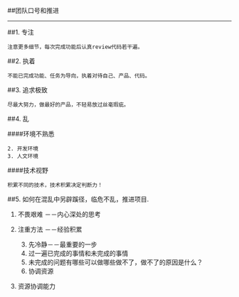 ##团队口号和推进

----

##1. 专注

	注意更多细节，每次完成功能后认真review代码若干遍。


##2. 执着

	不能已完成功能、任务为导向，执着对待自己、产品、代码。

##3. 追求极致

	尽最大努力，做最好的产品，不轻易放过丝毫瑕疵。

##4. 乱
	
####环境不熟悉
 
	2. 开发环境
	3. 人文环境    


####技术视野
	
	积累不同的技术，技术积累决定判断力！

##5. 如何在混乱中另辟蹊径，临危不乱，推进项目.

1. 不畏艰难 －－内心深处的思考
2. 注重方法 －－经验积累
  
	3. 先冷静－－最重要的一步
	4. 过一遍已完成的事情和未完成的事情
	5. 未完成的问题有哪些可以做哪些做不了，做不了的原因是什么？
	6. 协调资源
	
3. 资源协调能力
 

